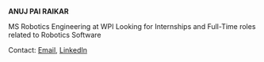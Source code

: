 **ANUJ PAI RAIKAR**

MS Robotics Engineering at WPI
Looking for Internships and Full-Time roles related to Robotics Software

Contact: [Email](apairaikar@wpi.edu), [LinkedIn](https://www.linkedin.com/in/anuj-pai-raikar/)

<!---
22by7-raikar/22by7-raikar is a ✨ special ✨ repository because its `README.md` (this file) appears on your GitHub profile.
You can click the Preview link to take a look at your changes.
--->
